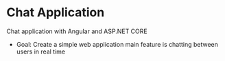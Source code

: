 # Chat Application
Chat application with Angular and ASP.NET CORE

* Goal: Create a simple web application main feature is chatting between users in real time
